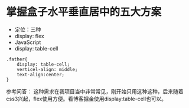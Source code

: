 # 掌握盒子水平垂直居中的五大方案

* 定位：三种
* display: flex
* JavaScript
* display: table-cell
```
.father{
    display: table-cell;
    verticel-align: middle;
    text-align:center;
}
```
参考问答：
这种需求在我项目当中非常常见，刚开始只用这种这种，后来随着css3兴起，flex使用方便。看博客掘金使用display:table-cell也可以。
